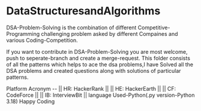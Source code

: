 # DataStructuresandAlgorithms
DSA-Problem-Solving is the combination of different Competitive-Programming challenging problem asked by different Compaines and various Coding-Competition.

If you want to contribute in DSA-Problem-Solving you are most welcome, push to seperate-branch and create a merge-request.
This folder consists of all the patterns which helps to ace the dsa problems,I have Solved all the DSA problems and created questions 
along with solutions of particular patterns.

Platform Acronym -- || HR: HackerRank || || HE: HackerEarth || || CF: CodeForce || || IB: InterviewBit ||
language Used-Python(.py version-Python 3.18)
Happy Coding 

